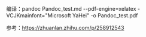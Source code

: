  编译：pandoc Pandoc_test.md --pdf-engine=xelatex 
 -VCJKmainfont="Microsoft YaHei" -o Pandoc_test.pdf

 参考：https://zhuanlan.zhihu.com/p/258912543
